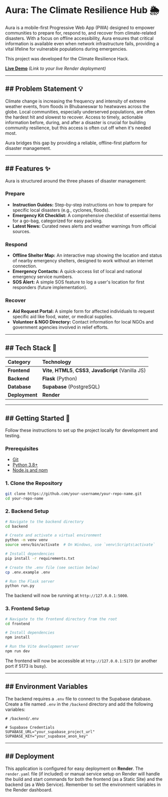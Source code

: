 # Aura: The Climate Resilience Hub 🌦️

Aura is a mobile-first Progressive Web App (PWA) designed to empower communities to prepare for, respond to, and recover from climate-related disasters. With a focus on offline accessibility, Aura ensures that critical information is available even when network infrastructure fails, providing a vital lifeline for vulnerable populations during emergencies.

This project was developed for the Climate Resilience Hack.

**[Live Demo](https://codestorm-frontend.onrender.com/)** *(Link to your live Render deployment)*

-----

## \#\# Problem Statement 💡

Climate change is increasing the frequency and intensity of extreme weather events, from floods in Bhubaneswar to heatwaves across the globe. Local communities, especially underserved populations, are often the hardest hit and slowest to recover. Access to timely, actionable information before, during, and after a disaster is crucial for building community resilience, but this access is often cut off when it's needed most.

Aura bridges this gap by providing a reliable, offline-first platform for disaster management.

-----

## \#\# Features ✨

Aura is structured around the three phases of disaster management:

### **Prepare**

  * **Instruction Guides:** Step-by-step instructions on how to prepare for specific local disasters (e.g., cyclones, floods).
  * **Emergency Kit Checklist:** A comprehensive checklist of essential items for a go-bag, categorized for easy packing.
  * **Latest News:** Curated news alerts and weather warnings from official sources.

### **Respond**

  * **Offline Shelter Map:** An interactive map showing the location and status of nearby emergency shelters, designed to work without an internet connection.
  * **Emergency Contacts:** A quick-access list of local and national emergency service numbers.
  * **SOS Alert:** A simple SOS feature to log a user's location for first responders (future implementation).

### **Recover**

  * **Aid Request Portal:** A simple form for affected individuals to request specific aid like food, water, or medical supplies.
  * **Volunteer & NGO Directory:** Contact information for local NGOs and government agencies involved in relief efforts.

-----

## \#\# Tech Stack 🔧

| Category      | Technology                                    |
| :------------ | :-------------------------------------------- |
| **Frontend** | **Vite**, **HTML5**, **CSS3**, **JavaScript** (Vanilla JS) |
| **Backend** | **Flask** (Python)                             |
| **Database** | **Supabase** (PostgreSQL)                     |
| **Deployment**| **Render** |

-----

## \#\# Getting Started 🚀

Follow these instructions to set up the project locally for development and testing.

### **Prerequisites**

  * [Git](https://git-scm.com/)
  * [Python 3.8+](https://www.python.org/downloads/)
  * [Node.js and npm](https://nodejs.org/en/)

### **1. Clone the Repository**

```bash
git clone https://github.com/your-username/your-repo-name.git
cd your-repo-name
```

### **2. Backend Setup**

```bash
# Navigate to the backend directory
cd backend

# Create and activate a virtual environment
python -m venv venv
source venv/bin/activate  # On Windows, use `venv\Scripts\activate`

# Install dependencies
pip install -r requirements.txt

# Create the .env file (see section below)
cp .env.example .env

# Run the Flask server
python run.py
```

The backend will now be running at `http://127.0.0.1:5000`.

### **3. Frontend Setup**

```bash
# Navigate to the frontend directory from the root
cd frontend

# Install dependencies
npm install

# Run the Vite development server
npm run dev
```

The frontend will now be accessible at `http://127.0.0.1:5173` (or another port if 5173 is busy).

-----

## \#\# Environment Variables

The backend requires a `.env` file to connect to the Supabase database. Create a file named `.env` in the `/backend` directory and add the following variables:

```
# /backend/.env

# Supabase Credentials
SUPABASE_URL="your_supabase_project_url"
SUPABASE_KEY="your_supabase_anon_key"
```

-----

## \#\# Deployment

This application is configured for easy deployment on **Render**. The `render.yaml` file (if included) or manual service setup on Render will handle the build and start commands for both the frontend (as a Static Site) and the backend (as a Web Service). Remember to set the environment variables in the Render dashboard.
